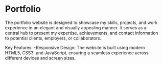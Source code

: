 # Portfolio
The portfolio website is designed to showcase my skills, projects, and work experience in an elegant and visually appealing manner. It serves as a central hub to present my expertise, achievements, and contact information to potential clients, employers, or collaborators. 

Key Features: 
-Responsive Design: The website is built using modern HTML5, CSS3, and JavaScript, ensuring a seamless experience across different devices and screen sizes.
